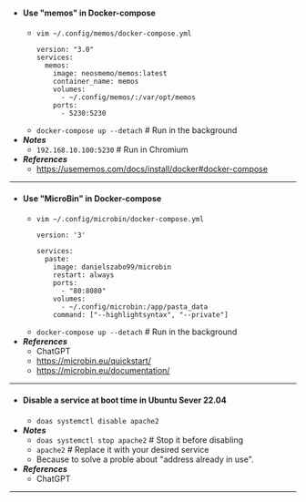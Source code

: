 - #### Use "memos" in Docker-compose
    - `vim ~/.config/memos/docker-compose.yml`
      ```
      version: "3.0"
      services:
        memos:
          image: neosmemo/memos:latest
          container_name: memos
          volumes:
            - ~/.config/memos/:/var/opt/memos
          ports:
            - 5230:5230
      ```
    - `docker-compose up --detach` # Run in the background
- ***Notes***
    - `192.168.10.100:5230` # Run in Chromium
- ***References***
    - https://usememos.com/docs/install/docker#docker-compose
- ---
- #### Use "MicroBin" in Docker-compose
    - `vim ~/.config/microbin/docker-compose.yml`
      ```
      version: '3'
      
      services:
        paste:
          image: danielszabo99/microbin
          restart: always
          ports:
            - "80:8080"
          volumes:
            - ~/.config/microbin:/app/pasta_data
          command: ["--highlightsyntax", "--private"]
      ```
    - `docker-compose up --detach` # Run in the background
- ***References***
    - ChatGPT
    - https://microbin.eu/quickstart/
    - https://microbin.eu/documentation/
- ---
- #### Disable a service at boot time in Ubuntu Sever 22.04
    - `doas systemctl disable apache2`
- ***Notes***
    - `doas systemctl stop apache2` # Stop it before disabling
    - `apache2` # Replace it with your desired service
    - Because to solve a proble about "address already in use".
- ***References***
    - ChatGPT
- ---

